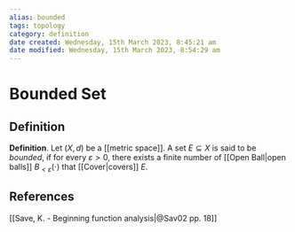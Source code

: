 ```yaml
---
alias: bounded
tags: topology
category: definition
date created: Wednesday, 15th March 2023, 8:45:21 am
date modified: Wednesday, 15th March 2023, 8:54:29 am
---
```


# Bounded Set

## Definition

**Definition**. Let $(X, d)$ be a [[metric space]]. A set $E\subseteq X$ is said to be _bounded_, if for every $\varepsilon>0$, there exists a finite number of [[Open Ball|open balls]] $B_{<\varepsilon}(\cdot)$ that [[Cover|covers]] $E$.

## References

[[Save, K. - Beginning function analysis|@Sav02 pp. 18]]

